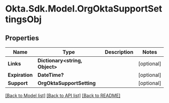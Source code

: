 # Okta.Sdk.Model.OrgOktaSupportSettingsObj
## Properties

Name | Type | Description | Notes
------------ | ------------- | ------------- | -------------
**Links** | **Dictionary&lt;string, Object&gt;** |  | [optional] 
**Expiration** | **DateTime?** |  | [optional] 
**Support** | **OrgOktaSupportSetting** |  | [optional] 

[[Back to Model list]](../README.md#documentation-for-models) [[Back to API list]](../README.md#documentation-for-api-endpoints) [[Back to README]](../README.md)

